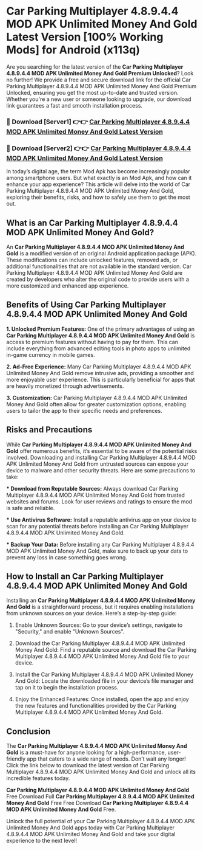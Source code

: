 # Car Parking Multiplayer 4.8.9.4.4 MOD APK Unlimited Money And Gold Latest Version [100% Working Mods] for Android (x113q)

Are you searching for the latest version of the <strong>Car Parking Multiplayer 4.8.9.4.4 MOD APK Unlimited Money And Gold Premium Unlocked</strong>? Look no further! We provide a free and secure download link for the official Car Parking Multiplayer 4.8.9.4.4 MOD APK Unlimited Money And Gold Premium Unlocked, ensuring you get the most up-to-date and trusted version. Whether you're a new user or someone looking to upgrade, our download link guarantees a fast and smooth installation process.


<h3>🔴 Download [Server1] 👉👉 <a href="https://getmodsapk.pages.dev?q=Car+Parking+Multiplayer+4.8.9.4.4+MOD+APK+Unlimited+Money+And+Gold&ref=4R3">Car Parking Multiplayer 4.8.9.4.4 MOD APK Unlimited Money And Gold Latest Version</a></h3>

<h3>🔴 Download [Server2] 👉👉 <a href="https://getmodsapk.pages.dev?q=Car+Parking+Multiplayer+4.8.9.4.4+MOD+APK+Unlimited+Money+And+Gold&ref=4R3">Car Parking Multiplayer 4.8.9.4.4 MOD APK Unlimited Money And Gold Latest Version</a></h3>


In today’s digital age, the term Mod Apk has become increasingly popular among smartphone users. But what exactly is an Mod Apk, and how can it enhance your app experience? This article will delve into the world of Car Parking Multiplayer 4.8.9.4.4 MOD APK Unlimited Money And Gold, exploring their benefits, risks, and how to safely use them to get the most out.


<h2>What is an Car Parking Multiplayer 4.8.9.4.4 MOD APK Unlimited Money And Gold?</h2>

An <strong>Car Parking Multiplayer 4.8.9.4.4 MOD APK Unlimited Money And Gold</strong> is a modified version of an original Android application package (APK). These modifications can include unlocked features, removed ads, or additional functionalities that are not available in the standard version. Car Parking Multiplayer 4.8.9.4.4 MOD APK Unlimited Money And Gold are created by developers who alter the original code to provide users with a more customized and enhanced app experience.


<h2>Benefits of Using Car Parking Multiplayer 4.8.9.4.4 MOD APK Unlimited Money And Gold</h2>

<strong> 1. Unlocked Premium Features:</strong> One of the primary advantages of using an <strong>Car Parking Multiplayer 4.8.9.4.4 MOD APK Unlimited Money And Gold</strong> is access to premium features without having to pay for them. This can include everything from advanced editing tools in photo apps to unlimited in-game currency in mobile games.

<strong> 2. Ad-Free Experience:</strong> Many Car Parking Multiplayer 4.8.9.4.4 MOD APK Unlimited Money And Gold remove intrusive ads, providing a smoother and more enjoyable user experience. This is particularly beneficial for apps that are heavily monetized through advertisements.

<strong> 3. Customization:</strong> Car Parking Multiplayer 4.8.9.4.4 MOD APK Unlimited Money And Gold often allow for greater customization options, enabling users to tailor the app to their specific needs and preferences.


<h2>Risks and Precautions</h2>

While <strong>Car Parking Multiplayer 4.8.9.4.4 MOD APK Unlimited Money And Gold</strong> offer numerous benefits, it’s essential to be aware of the potential risks involved. Downloading and installing Car Parking Multiplayer 4.8.9.4.4 MOD APK Unlimited Money And Gold from untrusted sources can expose your device to malware and other security threats. Here are some precautions to take:

<strong> * Download from Reputable Sources:</strong> Always download Car Parking Multiplayer 4.8.9.4.4 MOD APK Unlimited Money And Gold from trusted websites and forums. Look for user reviews and ratings to ensure the mod is safe and reliable.

<strong> * Use Antivirus Software:</strong> Install a reputable antivirus app on your device to scan for any potential threats before installing an Car Parking Multiplayer 4.8.9.4.4 MOD APK Unlimited Money And Gold.

<strong> * Backup Your Data:</strong> Before installing any Car Parking Multiplayer 4.8.9.4.4 MOD APK Unlimited Money And Gold, make sure to back up your data to prevent any loss in case something goes wrong.


<h2>How to Install an Car Parking Multiplayer 4.8.9.4.4 MOD APK Unlimited Money And Gold</h2>

Installing an <strong>Car Parking Multiplayer 4.8.9.4.4 MOD APK Unlimited Money And Gold</strong> is a straightforward process, but it requires enabling installations from unknown sources on your device. Here’s a step-by-step guide:

 1. Enable Unknown Sources: Go to your device’s settings, navigate to "Security," and enable "Unknown Sources".

 2. Download the Car Parking Multiplayer 4.8.9.4.4 MOD APK Unlimited Money And Gold: Find a reputable source and download the Car Parking Multiplayer 4.8.9.4.4 MOD APK Unlimited Money And Gold file to your device.

 3. Install the Car Parking Multiplayer 4.8.9.4.4 MOD APK Unlimited Money And Gold: Locate the downloaded file in your device’s file manager and tap on it to begin the installation process.

 4. Enjoy the Enhanced Features: Once installed, open the app and enjoy the new features and functionalities provided by the Car Parking Multiplayer 4.8.9.4.4 MOD APK Unlimited Money And Gold.


<h2><strong>Conclusion</strong></h2>

The <strong>Car Parking Multiplayer 4.8.9.4.4 MOD APK Unlimited Money And Gold</strong> is a must-have for anyone looking for a high-performance, user-friendly app that caters to a wide range of needs. Don’t wait any longer! Click the link below to download the latest version of Car Parking Multiplayer 4.8.9.4.4 MOD APK Unlimited Money And Gold and unlock all its incredible features today.

<strong>Car Parking Multiplayer 4.8.9.4.4 MOD APK Unlimited Money And Gold</strong> Free Download Full <strong>Car Parking Multiplayer 4.8.9.4.4 MOD APK Unlimited Money And Gold</strong> Free Free Download <strong>Car Parking Multiplayer 4.8.9.4.4 MOD APK Unlimited Money And Gold</strong> Free.

Unlock the full potential of your Car Parking Multiplayer 4.8.9.4.4 MOD APK Unlimited Money And Gold apps today with Car Parking Multiplayer 4.8.9.4.4 MOD APK Unlimited Money And Gold and take your digital experience to the next level!